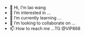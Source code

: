 - 👋 Hi, I’m lao wang
- 👀 I’m interested in ...
- 🌱 I’m currently learning ...
- 💞️ I’m looking to collaborate on ...
- 📫 How to reach me ...TG @VIP868

<!---
laok996/laok996 is a ✨ special ✨ repository because its `README.md` (this file) appears on your GitHub profile.
You can click the Preview link to take a look at your changes.
--->
